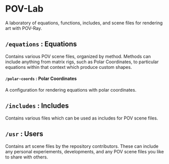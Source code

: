 POV-Lab
=======

A laboratory of equations, functions, includes, and scene files for rendering art with POV-Ray.

## `/equations` : Equations
Contains various POV scene files, organized by method. Methods can include anything from matrix rigs, such as Polar Coordinates, to particular equations within that context which produce custom shapes.

#### `/polar-coords` : Polar Coordinates
A configuration for rendering equations with polar coordinates.

## `/includes` : Includes
Contains various files which can be used as includes for POV scene files.

## `/usr` : Users
Contains art scene files by the repository contributors. These can include any personal experiements, developments, and any POV scene files you like to share with others.
